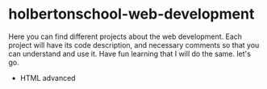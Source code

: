 # holbertonschool-web-development

Here you can find different projects about the web development.
Each project will have its code description, and necessary comments so that you can understand and use it.
Have fun learning that I will do the same.
let's go.

* HTML advanced